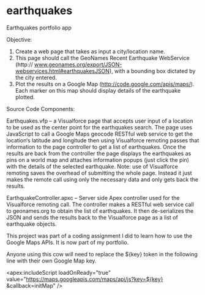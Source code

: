 # earthquakes
Earthquakes portfolio app

Objective:
1. Create a web page that takes as input a city/location name.
2. This page should call the GeoNames Recent Earthquake WebService (http://
www.geonames.org/export/JSON-webservices.html#earthquakesJSON), with a bounding box dictated by the city entered.
3. Plot the results on a Google Map (http://code.google.com/apis/maps/). Each marker on this map should display details
of the earthquake plotted.


Source Code Components:

Earthquakes.vfp – a Visualforce page that accepts user input of a location to be used as the center point for 
the earthquakes search. The page uses JavaScript to call a Google Maps geocode RESTful web service to get the 
location‘s latitude and longitude then using Visualforce remoting passes that information to the page controller 
to get a list of earthquakes. Once the results are back from the controller the page displays the earthquakes as 
pins on a world map and attaches information popups (just click the pin) with the details of the selected earthquake. 
Note: use of Visualforce remoting saves the overhead of submitting the whole page. Instead it just makes the remote 
call using only the necessary data and only gets back the results.

EarthquakeController.apxc – Server side Apex controller used for the Visualforce remoting call. The controller makes
a RESTful web service call to geonames.org to obtain the list of earthquakes. It then de-serializes the JSON and sends
the results back to the Visualforce page as a list of earthquake objects.

This project was part of a coding assignment I did to learn how to use the Google Maps APIs. It is now part of my portfolio.

Anyone using this cow will need to replace the ${key} token in the following line with their own Google Map key.

<apex:includeScript loadOnReady="true" value="https://maps.googleapis.com/maps/api/js?key=${key} &callback=initMap" />
